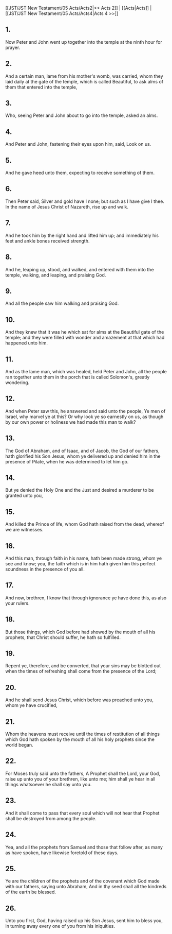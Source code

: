 [[JST/JST New Testament/05 Acts/Acts2|<< Acts 2]] | [[Acts|Acts]] | [[JST/JST New Testament/05 Acts/Acts4|Acts 4 >>]]
## 1.
Now Peter and John went up together into the temple at the ninth hour for prayer.
## 2.
And a certain man, lame from his mother\'s womb, was carried, whom they laid daily at the gate of the temple, which is called Beautiful, to ask alms of them that entered into the temple,
## 3.
Who, seeing Peter and John about to go into the temple, asked an alms.
## 4.
And Peter and John, fastening their eyes upon him, said, Look on us.
## 5.
And he gave heed unto them, expecting to receive something of them.
## 6.
Then Peter said, Silver and gold have I none; but such as I have give I thee. In the name of Jesus Christ of Nazareth, rise up and walk.
## 7.
And he took him by the right hand and lifted him up; and immediately his feet and ankle bones received strength.
## 8.
And he, leaping up, stood, and walked, and entered with them into the temple, walking, and leaping, and praising God.
## 9.
And all the people saw him walking and praising God.
## 10.
And they knew that it was he which sat for alms at the Beautiful gate of the temple; and they were filled with wonder and amazement at that which had happened unto him.
## 11.
And as the lame man, which was healed, held Peter and John, all the people ran together unto them in the porch that is called Solomon\'s, greatly wondering.
## 12.
And when Peter saw this, he answered and said unto the people, Ye men of Israel, why marvel ye at this? Or why look ye so earnestly on us, as though by our own power or holiness we had made this man to walk?
## 13.
The God of Abraham, and of Isaac, and of Jacob, the God of our fathers, hath glorified his Son Jesus, whom ye delivered up and denied him in the presence of Pilate, when he was determined to let him go.
## 14.
But ye denied the Holy One and the Just and desired a murderer to be granted unto you,
## 15.
And killed the Prince of life, whom God hath raised from the dead, whereof we are witnesses.
## 16.
And this man, through faith in his name, hath been made strong, whom ye see and know; yea, the faith which is in him hath given him this perfect soundness in the presence of you all.
## 17.
And now, brethren, I know that through ignorance ye have done this, as also your rulers.
## 18.
But those things, which God before had showed by the mouth of all his prophets, that Christ should suffer, he hath so fulfilled.
## 19.
Repent ye, therefore, and be converted, that your sins may be blotted out when the times of refreshing shall come from the presence of the Lord;
## 20.
And he shall send Jesus Christ, which before was preached unto you, whom ye have crucified,
## 21.
Whom the heavens must receive until the times of restitution of all things which God hath spoken by the mouth of all his holy prophets since the world began.
## 22.
For Moses truly said unto the fathers, A Prophet shall the Lord, your God, raise up unto you of your brethren, like unto me; him shall ye hear in all things whatsoever he shall say unto you.
## 23.
And it shall come to pass that every soul which will not hear that Prophet shall be destroyed from among the people.
## 24.
Yea, and all the prophets from Samuel and those that follow after, as many as have spoken, have likewise foretold of these days.
## 25.
Ye are the children of the prophets and of the covenant which God made with our fathers, saying unto Abraham, And in thy seed shall all the kindreds of the earth be blessed.
## 26.
Unto you first, God, having raised up his Son Jesus, sent him to bless you, in turning away every one of you from his iniquities.

